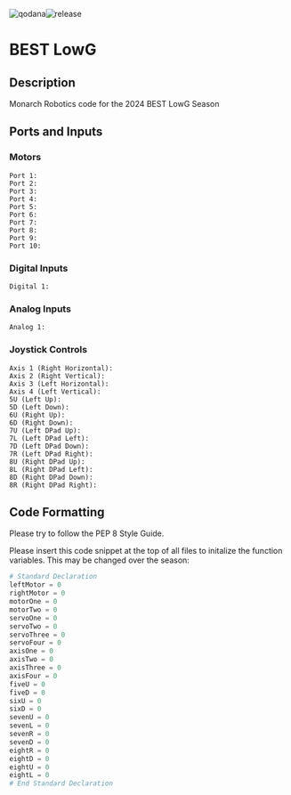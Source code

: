![qodana](https://gitlab.com/monarch-robotics/best-lowg/best-lowg/badges/main/pipeline.svg)![release](https://gitlab.com/monarch-robotics/best-lowg/best-lowg/-/badges/release.svg)
# BEST LowG
## Description
Monarch Robotics code for the 2024 BEST LowG Season
## Ports and Inputs
### Motors
```text
Port 1:  
Port 2:  
Port 3:  
Port 4:  
Port 5:  
Port 6:  
Port 7:  
Port 8:  
Port 9:  
Port 10: 
```
### Digital Inputs
```text
Digital 1: 
```
### Analog Inputs
```text
Analog 1: 
```
### Joystick Controls
```text
Axis 1 (Right Horizontal):  
Axis 2 (Right Vertical):    
Axis 3 (Left Horizontal):   
Axis 4 (Left Vertical):     
5U (Left Up):               
5D (Left Down):             
6U (Right Up):              
6D (Right Down):            
7U (Left DPad Up):          
7L (Left DPad Left):        
7D (Left DPad Down):        
7R (Left DPad Right):       
8U (Right DPad Up):         
8L (Right DPad Left):       
8D (Right DPad Down):       
8R (Right DPad Right):      
```
## Code Formatting
Please try to follow the PEP 8 Style Guide. 

Please insert this code snippet at the top of all files to initalize the function variables. This may be changed over the season:
```python
# Standard Declaration
leftMotor = 0
rightMotor = 0
motorOne = 0
motorTwo = 0
servoOne = 0
servoTwo = 0
servoThree = 0
servoFour = 0
axisOne = 0
axisTwo = 0
axisThree = 0
axisFour = 0
fiveU = 0
fiveD = 0
sixU = 0
sixD = 0
sevenU = 0
sevenL = 0
sevenR = 0
sevenD = 0
eightR = 0
eightD = 0
eightU = 0
eightL = 0
# End Standard Declaration
```